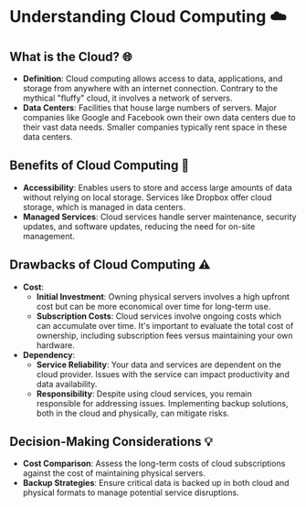# Understanding Cloud Computing ☁️

## What is the Cloud? 🌐
- **Definition**: Cloud computing allows access to data, applications, and storage from anywhere with an internet connection. Contrary to the mythical "fluffy" cloud, it involves a network of servers.
- **Data Centers**: Facilities that house large numbers of servers. Major companies like Google and Facebook own their own data centers due to their vast data needs. Smaller companies typically rent space in these data centers.

## Benefits of Cloud Computing 🌟
- **Accessibility**: Enables users to store and access large amounts of data without relying on local storage. Services like Dropbox offer cloud storage, which is managed in data centers.
- **Managed Services**: Cloud services handle server maintenance, security updates, and software updates, reducing the need for on-site management.

## Drawbacks of Cloud Computing ⚠️
- **Cost**:
  - **Initial Investment**: Owning physical servers involves a high upfront cost but can be more economical over time for long-term use.
  - **Subscription Costs**: Cloud services involve ongoing costs which can accumulate over time. It's important to evaluate the total cost of ownership, including subscription fees versus maintaining your own hardware.
- **Dependency**:
  - **Service Reliability**: Your data and services are dependent on the cloud provider. Issues with the service can impact productivity and data availability.
  - **Responsibility**: Despite using cloud services, you remain responsible for addressing issues. Implementing backup solutions, both in the cloud and physically, can mitigate risks.

## Decision-Making Considerations 💡
- **Cost Comparison**: Assess the long-term costs of cloud subscriptions against the cost of maintaining physical servers.
- **Backup Strategies**: Ensure critical data is backed up in both cloud and physical formats to manage potential service disruptions.
